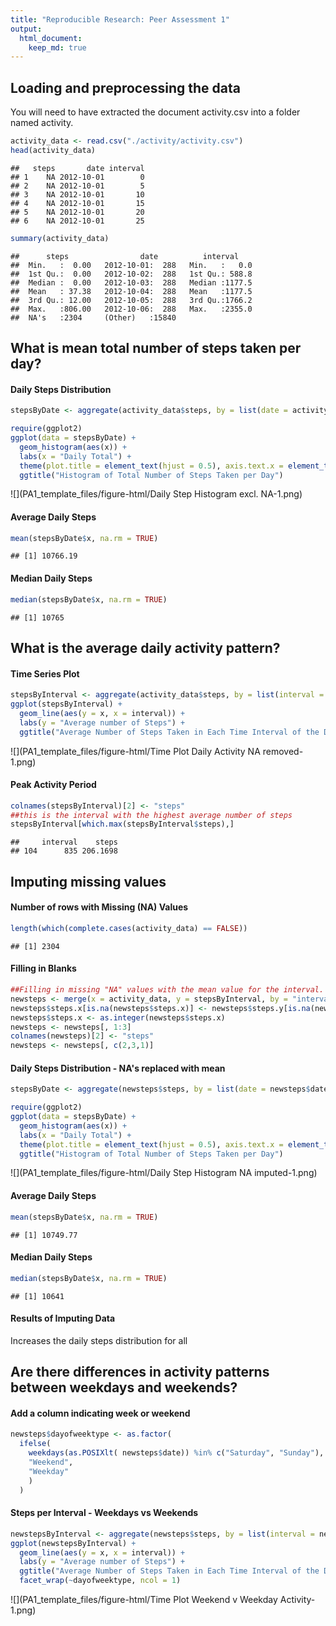 ```yaml
---
title: "Reproducible Research: Peer Assessment 1"
output: 
  html_document:
    keep_md: true
---
```




## Loading and preprocessing the data
You will need to have extracted the document activity.csv into a folder named activity.


```r
activity_data <- read.csv("./activity/activity.csv")
head(activity_data)
```

```
##   steps       date interval
## 1    NA 2012-10-01        0
## 2    NA 2012-10-01        5
## 3    NA 2012-10-01       10
## 4    NA 2012-10-01       15
## 5    NA 2012-10-01       20
## 6    NA 2012-10-01       25
```

```r
summary(activity_data)
```

```
##      steps                date          interval     
##  Min.   :  0.00   2012-10-01:  288   Min.   :   0.0  
##  1st Qu.:  0.00   2012-10-02:  288   1st Qu.: 588.8  
##  Median :  0.00   2012-10-03:  288   Median :1177.5  
##  Mean   : 37.38   2012-10-04:  288   Mean   :1177.5  
##  3rd Qu.: 12.00   2012-10-05:  288   3rd Qu.:1766.2  
##  Max.   :806.00   2012-10-06:  288   Max.   :2355.0  
##  NA's   :2304     (Other)   :15840
```


## What is mean total number of steps taken per day?

#### Daily Steps Distribution

```r
stepsByDate <- aggregate(activity_data$steps, by = list(date = activity_data$date), FUN = sum )

require(ggplot2)
ggplot(data = stepsByDate) + 
  geom_histogram(aes(x)) +
  labs(x = "Daily Total") + 
  theme(plot.title = element_text(hjust = 0.5), axis.text.x = element_text(angle = 90, hjust = 0.8, vjust = 0.4)) +
  ggtitle("Histogram of Total Number of Steps Taken per Day")
```

![](PA1_template_files/figure-html/Daily Step Histogram excl. NA-1.png)<!-- -->
#### Average Daily Steps

```r
mean(stepsByDate$x, na.rm = TRUE)
```

```
## [1] 10766.19
```

#### Median Daily Steps

```r
median(stepsByDate$x, na.rm = TRUE)
```

```
## [1] 10765
```


## What is the average daily activity pattern?

#### Time Series Plot

```r
stepsByInterval <- aggregate(activity_data$steps, by = list(interval = activity_data$interval), FUN = mean, na.rm = TRUE)
ggplot(stepsByInterval) +
  geom_line(aes(y = x, x = interval)) +
  labs(y = "Average number of Steps") +
  ggtitle("Average Number of Steps Taken in Each Time Interval of the Day")
```

![](PA1_template_files/figure-html/Time Plot Daily Activity NA removed-1.png)<!-- -->

#### Peak Activity Period


```r
colnames(stepsByInterval)[2] <- "steps"
##this is the interval with the highest average number of steps
stepsByInterval[which.max(stepsByInterval$steps),]
```

```
##     interval    steps
## 104      835 206.1698
```
## Imputing missing values

#### Number of rows with Missing (NA) Values

```r
length(which(complete.cases(activity_data) == FALSE))
```

```
## [1] 2304
```

#### Filling in Blanks

```r
##Filling in missing "NA" values with the mean value for the interval.
newsteps <- merge(x = activity_data, y = stepsByInterval, by = "interval", all.x = TRUE)
newsteps$steps.x[is.na(newsteps$steps.x)] <- newsteps$steps.y[is.na(newsteps$steps.x)]
newsteps$steps.x <- as.integer(newsteps$steps.x)
newsteps <- newsteps[, 1:3]
colnames(newsteps)[2] <- "steps"
newsteps <- newsteps[, c(2,3,1)]
```

#### Daily Steps Distribution - NA's replaced with mean

```r
stepsByDate <- aggregate(newsteps$steps, by = list(date = newsteps$date), FUN = sum )

require(ggplot2)
ggplot(data = stepsByDate) + 
  geom_histogram(aes(x)) +
  labs(x = "Daily Total") + 
  theme(plot.title = element_text(hjust = 0.5), axis.text.x = element_text(angle = 90, hjust = 0.8, vjust = 0.4)) +
  ggtitle("Histogram of Total Number of Steps Taken per Day")
```

![](PA1_template_files/figure-html/Daily Step Histogram NA imputed-1.png)<!-- -->
#### Average Daily Steps

```r
mean(stepsByDate$x, na.rm = TRUE)
```

```
## [1] 10749.77
```

#### Median Daily Steps

```r
median(stepsByDate$x, na.rm = TRUE)
```

```
## [1] 10641
```
#### Results of Imputing Data
Increases the daily steps distribution for all

## Are there differences in activity patterns between weekdays and weekends?
#### Add a column indicating week or weekend

```r
newsteps$dayofweektype <- as.factor(
  ifelse(
    weekdays(as.POSIXlt( newsteps$date)) %in% c("Saturday", "Sunday"), 
    "Weekend", 
    "Weekday"
    )
  )
```

#### Steps per Interval - Weekdays vs Weekends 

```r
newstepsByInterval <- aggregate(newsteps$steps, by = list(interval = newsteps$interval, dayofweektype = newsteps$dayofweektype), FUN = mean, na.rm = TRUE)
ggplot(newstepsByInterval) +
  geom_line(aes(y = x, x = interval)) +
  labs(y = "Average number of Steps") +
  ggtitle("Average Number of Steps Taken in Each Time Interval of the Day") +
  facet_wrap(~dayofweektype, ncol = 1)
```

![](PA1_template_files/figure-html/Time Plot Weekend v Weekday Activity-1.png)<!-- -->


